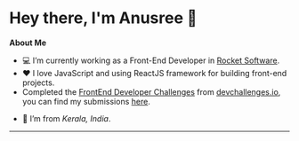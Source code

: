 # Hey there, I'm Anusree 👋

**About Me**

- 💻 I’m currently working as a Front-End Developer in [Rocket Software](https://www.rocketsoftware.com/).
- ❤ I love JavaScript and using ReactJS framework for building front-end projects.
- Completed the [FrontEnd Developer Challenges](https://devchallenges.io/paths/front-end-developer) from [devchallenges.io](https://devchallenges.io/), you can find my submissions [here](https://devchallenges.io/portfolio/anuva312).
<!-- - 📈 I am still learning a lot more stuff about _JavaScript_, _ReactJS_ and other frame works and a little bit about _BackEnd Development using NodeJS_ as well... -->

<!-- - Check out my portfolio website [here](https://anusreeva-portfolio.onrender.com/). -->

- 🏡 I’m from _Kerala, India_.
<!-- - 📫 You can find me on :
  <span>
  <a href="https://twitter.com/this_is_anuVA">
  <img src="https://github.com/anuva312/anuva312/blob/main/images/twitter-icon.png" alt="Twitter Logo" width="25">
  </a>
  </span>
  <span>
  <a href="https://www.linkedin.com/in/anusree-v-a-408554191/">
  <img src="https://github.com/anuva312/anuva312/blob/main/images/linkedin-icon.png" alt="LinkedIn Logo" width="25">
  </a>
  </span>

  </br> -->

<hr>
<!-- 
<br/>

![](https://github-readme-stats.vercel.app/api?username=anuva312&show_icons=true&theme=buefy)

![](https://github-readme-stats.vercel.app/api/top-langs/?username=anuva312&exclude_repo=FactOrFake,Hi-Or-Bye)

</br>
<hr> -->

